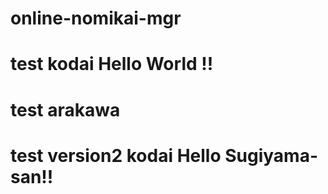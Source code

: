 # online-nomikai-mgr
# test kodai Hello World !!
# test arakawa
# test version2 kodai Hello Sugiyama-san!!
